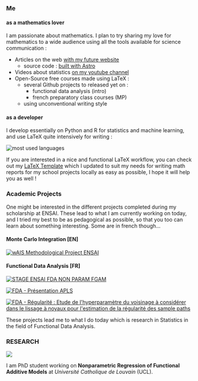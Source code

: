 ### Me

#### as a mathematics lover

I am passionate about mathematics. I plan to try sharing my love for mathematics to a wide audience using all the tools available for science communication :

- Articles on the web [with my future website](http://www.scienceinstable.com)
  - source code : [built with Astro](https://github.com/allemand-instable/website)
- Videos about statistics [on my youtube channel](https://www.youtube.com/@scienceinstable)
- Open-Source free courses made using LaTeX :
  - several Github projects to released yet on :
    - functional data analysis (intro)
    - french preparatory class courses (MP)
  - using unconventional writing style 

#### as a developer
I develop essentially on Python and R for statistics and machine learning, and use LaTeX quite intensively for writing :

![most used languages](https://github-readme-stats.vercel.app/api/top-langs/?username=allemand-instable&layout=compact)

If you are interested in a nice and functional LaTeX workflow, you can check out my [LaTeX Template](https://github.com/allemand-instable/LaTeX-Template) which I updated to suit my needs for writing math reports for my school projects locally as easy as possible, I hope it will help you as well !

### Academic Projects

One might be interested in the different projects completed during my scholarship at ENSAI. These lead to what I am currently working on today, and I tried my best to be as pedagogical as possible, so that you too can learn about something interesting. Some are in french though...

#### Monte Carlo Integration [EN]

[![wAIS Methodological Project ENSAI](https://github-readme-stats.vercel.app/api/pin/?username=allemand-instable&repo=ENSAI-3A-Projet-Methodologie-wAIS)](https://github.com/allemand-instable/ENSAI-3A-Projet-Methodologie-wAIS)

#### Functional Data Analysis [FR]

[![STAGE ENSAI FDA NON PARAM FGAM](https://github-readme-stats.vercel.app/api/pin/?username=allemand-instable&repo=ENSAI-2A-stage-FGAM)](https://github.com/allemand-instable/ENSAI-2A-stage-FGAM)

[![FDA - Présentation APLS](https://github-readme-stats.vercel.app/api/pin/?username=allemand-instable&repo=ENSAI-3A-FDA-Presentation-APLS)](https://github.com/allemand-instable/ENSAI-3A-FDA-Presentation-APLS)

[![FDA - Régularité : Etude de l'hyperparamètre du voisinage à considérer dans le lissage à noyaux pour l'estimation de la régularité des sample paths](https://github-readme-stats.vercel.app/api/pin/?username=allemand-instable&repo=ENSAI-stage_fin_etude-datastorm_fda_regularite-rapport)](https://github.com/allemand-instable/ENSAI-stage_fin_etude-datastorm_fda_regularite-rapport)

These projects lead me to what I do today which is research in Statistics in the field of Functional Data Analysis.

### RESEARCH

<a href="https://uclouvain.be/fr/facultes/sc/lsba">
  <img src="https://custom-icon-badges.demolab.com/badge/Place-Université Catholique de Louvain-3c6382?style=for-the-badge&logo=milestone&logoColor=white">
</a>

I am PhD student working on **Nonparametric Regression of Functional Additive Models** at *Université Catholique de Louvain* (UCL).
